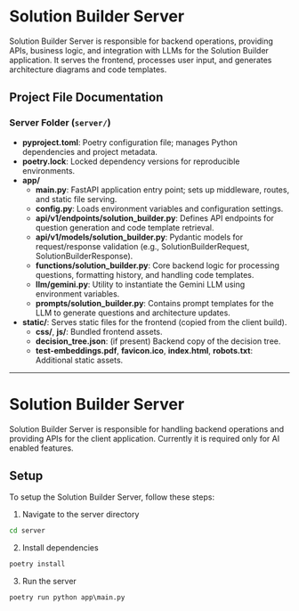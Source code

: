 # Solution Builder Server
Solution Builder Server is responsible for backend operations, providing APIs, business logic, and integration with LLMs for the Solution Builder application. It serves the frontend, processes user input, and generates architecture diagrams and code templates.

## Project File Documentation

### Server Folder (`server/`)

- **pyproject.toml**: Poetry configuration file; manages Python dependencies and project metadata.
- **poetry.lock**: Locked dependency versions for reproducible environments.
- **app/**
  - **main.py**: FastAPI application entry point; sets up middleware, routes, and static file serving.
  - **config.py**: Loads environment variables and configuration settings.
  - **api/v1/endpoints/solution_builder.py**: Defines API endpoints for question generation and code template retrieval.
  - **api/v1/models/solution_builder.py**: Pydantic models for request/response validation (e.g., SolutionBuilderRequest, SolutionBuilderResponse).
  - **functions/solution_builder.py**: Core backend logic for processing questions, formatting history, and handling code templates.
  - **llm/gemini.py**: Utility to instantiate the Gemini LLM using environment variables.
  - **prompts/solution_builder.py**: Contains prompt templates for the LLM to generate questions and architecture updates.
- **static/**: Serves static files for the frontend (copied from the client build).
  - **css/**, **js/**: Bundled frontend assets.
  - **decision_tree.json**: (if present) Backend copy of the decision tree.
  - **test-embeddings.pdf**, **favicon.ico**, **index.html**, **robots.txt**: Additional static assets.

---


# Solution Builder Server
Solution Builder Server is responsible for handling backend operations and providing APIs for the client application. Currently it is required only for AI enabled features.

## Setup
To setup the Solution Builder Server, follow these steps:
1. Navigate to the server directory
```cmd
cd server
```
2. Install dependencies
```cmd
poetry install
```
3. Run the server
```cmd
poetry run python app\main.py
```